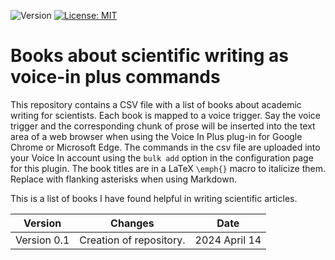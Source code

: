 ![Version](https://img.shields.io/static/v1?label=scientific-writing-books-voice-in&message=0.1&color=brightcolor)
[![License: MIT](https://img.shields.io/badge/License-MIT-blue.svg)](https://opensource.org/licenses/MIT)

# Books about scientific writing as voice-in plus commands

This repository contains a CSV file with a list of books about academic writing for scientists.
Each book is mapped to a voice trigger.
Say the voice trigger and the corresponding chunk of prose will be inserted into the text area of a web browser when using the Voice In Plus plug-in for Google Chrome or Microsoft Edge.
The commands in the csv file are uploaded into your Voice In account using the `bulk add` option in the configuration page for this plugin.
The book titles are in a LaTeX `\emph{}` macro to italicize them.
Replace with flanking asterisks when using Markdown.

This is a list of books I have found helpful in writing scientific articles.


|Version      | Changes                                                                                                                                    | Date                 |
|:-----------:|:------------------------------------------------------------------------------------------------------------------------------------------:|:--------------------:|
| Version 0.1 |  Creation of repository.                                                                                                                   | 2024 April 14        |
